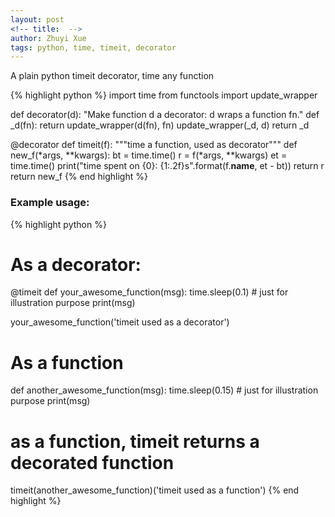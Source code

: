 ```yaml
---
layout: post
<!-- title:  -->
author: Zhuyi Xue
tags: python, time, timeit, decorator
---
```


A plain python timeit decorator, time any function

{% highlight python %}
import time
from functools import update_wrapper


def decorator(d):
    "Make function d a decorator: d wraps a function fn."
    def _d(fn):
        return update_wrapper(d(fn), fn)
    update_wrapper(_d, d)
    return _d


@decorator
def timeit(f):
    """time a function, used as decorator"""
    def new_f(*args, **kwargs):
        bt = time.time()
        r = f(*args, **kwargs)
        et = time.time()
        print("time spent on {0}: {1:.2f}s".format(f.__name__, et - bt))
        return r
    return new_f
{% end highlight %}


### Example usage:


{% highlight python %}
# As a decorator:
@timeit
def your_awesome_function(msg):
    time.sleep(0.1)             # just for illustration purpose
    print(msg)
	
your_awesome_function('timeit used as a decorator')


# As a function
def another_awesome_function(msg):
    time.sleep(0.15)            # just for illustration purpose
    print(msg)

# as a function, timeit returns a decorated function
timeit(another_awesome_function)('timeit used as a function')
{% end highlight %}
